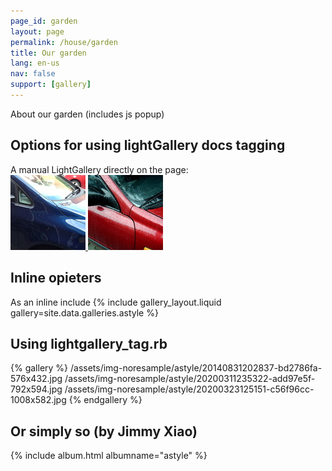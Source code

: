 ```yaml
---
page_id: garden
layout: page
permalink: /house/garden
title: Our garden
lang: en-us
nav: false
support: [gallery]
---
```


About our garden
(includes js popup)

<h2>Options for using lightGallery docs tagging</h2>
A manual LightGallery directly on the page:

  <div id="thegallery">
    <a href="/assets/img-noresample/astyle/20140831202837-bd2786fa-576x432.jpg" 
data-sub-html="Photo 1 by EJB" >
        <img alt="img1" data-sub-html="img1 title" src="/assets/img-noresample/astyle/20140831202837-bd2786fa-120x120.jpg" />
    </a>
    <a href="/assets/img-noresample/astyle/20150507213246-f23b3981-792x594.jpg" 
data-sub-html="Photo 2 by EJB" >
        <img alt="img2" data-sub-html="img2 title" src="/assets/img-noresample/astyle/20150507213246-f23b3981-120x120.jpg" />
    </a>
</div>

<script>
  lightGallery(document.getElementById("thegallery"), {
    speed: 500,
    plugins: [lgThumbnail, lgZoom],
    thumbnails: true,
    thumbWidth: 60,
    thumbHeight: "40px",
    thumbMargin: 4,
  });
</script>
<!-- end of manual lg block -->

<h2>Inline opieters</h2>
As an inline include
{% include gallery_layout.liquid gallery=site.data.galleries.astyle %}

<h2>Using lightgallery_tag.rb</h2>
{% gallery %}
  /assets/img-noresample/astyle/20140831202837-bd2786fa-576x432.jpg
  /assets/img-noresample/astyle/20200311235322-add97e5f-792x594.jpg
  /assets/img-noresample/astyle/20200323125151-c56f96cc-1008x582.jpg
{% endgallery %}
<!-- lightgallery_tag.rb auto thumbs -->

<h2>Or simply so (by Jimmy Xiao)</h2>
{% include album.html albumname="astyle" %}
